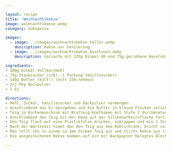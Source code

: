```yaml
---

layout: recipe
title: "Weihnachtskekse"
image: weihnachtskekse.webp
category: Süßspeise

images:
  - image: ../images/weihnachtskekse_teller.webp
    description: Kekse vor Verzierung
  - image: ../images/weihnachtskekse_haselnuss.webp
    description: Variante mit 225g Dinkel-VK und 75g geriebene Haselnüsse ist auch gut aber Teig reißt beim Ausrollen. Geschmack ist leicht nussig aber recht ähnlich zu purem Dinkel-VK

ingredients:
- 300g Dinkel-Vollkornmehl
- 75g Staubzucker (inkl. 1 Packung Vanillezucker)
- 140g Butter (kalt!) (evtl 150 nehmen)
- 1/2 Pkg Backpulver
- 1 Ei

directions:
- Mehl, Zucker, Vanillezucker und Backpulver vermengen
- Anschließend das Ei dazugeben und die Butter in kleine Flocken zerschneiden
- Teig in Küchenmaschine mit Brotteig-Knethaken mit Stufe 2 durchkneten bis sich alles gut verteilt hat
- Anschließend den Teig mit der Hand auf der Silikonarbeitsfläche fertigkneten (in der Küchenmaschine vermengt er sich nicht)
- Den Teig flach auf eine Plastikfolie drücken, zuklappen und min 1 Std in den Külschrank stellen
- Nach der Wartezeit nimmt den den Teig aus dem Kühlschrank, bricht ca 1/4 herunter, gibt etwas Mehl auf die Arbeitsfläche und knetet den Teig bis er wieder weicher und formbar ist
- Man rollt ihn zu einem ca 2mm dicken Teig aus und sticht Kekse aus (sie sollten sich leicht lösen wenn ausreichend Mehl auf der Fläche ist
- Die ausgestochenen Kekse kommen auf ein mit Backpapier belegtes Blech und für ca. 10min bei 180°C in das vorgeheizte Backrohr (Umluft weil man 2 Blech Kekse macht)

---
```

